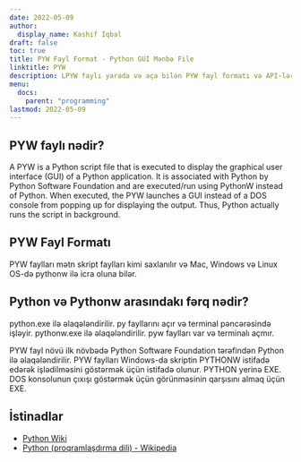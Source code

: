 ```yaml
---
date: 2022-05-09
author:
  display_name: Kashif Iqbal
draft: false
toc: true
title: PYW Fayl Format - Python GUI Mənbə File
linktitle: PYW
description: LPYW faylı yarada və aça bilən PYW fayl formatı və API-lər haqqında qazanıns.
menu:
  docs:
    parent: "programming"
lastmod: 2022-05-09
---
```


## PYW faylı nədir?

A PYW is a Python script file that is executed to display the graphical user interface (GUI) of a Python application. It is associated with Python by Python Software Foundation and are executed/run using PythonW instead of Python. When executed, the PYW launches a GUI instead of a DOS console from popping up for displaying the output. Thus, Python actually runs the script in background.

## PYW Fayl Formatı

PYW faylları mətn skript faylları kimi saxlanılır və Mac, Windows və Linux OS-də pythonw ilə icra oluna bilər.

## Python və Pythonw arasındakı fərq nədir?

python.exe ilə əlaqələndirilir. py fayllarını açır və terminal pəncərəsində işləyir. pythonw.exe ilə əlaqələndirilir. pyw faylları var və terminalı açmır.

PYW fayl növü ilk növbədə Python Software Foundation tərəfindən Python ilə əlaqələndirilir. PYW faylları Windows-da skriptin PYTHONW istifadə edərək işlədilməsini göstərmək üçün istifadə olunur. PYTHON yerinə EXE. DOS konsolunun çıxışı göstərmək üçün görünməsinin qarşısını almaq üçün EXE.

## İstinadlar

 * [Python Wiki](https://wiki.python.org/moin/Pyrex)
 * [Python (proqramlaşdırma dili) - Wikipedia](https://en.wikipedia.org/wiki/Python_(proqramlaşdırma_dili))

